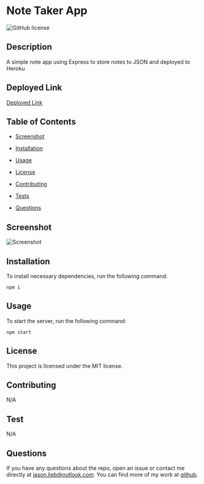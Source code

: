 # Note Taker App
![GitHub license](https://img.shields.io/badge/license-MIT-blue.svg)

## Description

A simple note app using Express to store notes to JSON and deployed to Heroku

## Deployed Link

[Deployed Link]()

## Table of Contents

* [Screenshot](#screenshot)

* [Installation](#installation)

* [Usage](#usage)

* [License](#license)

* [Contributing](#contributing)

* [Tests](#tests)

* [Questions](#questions)

## Screenshot

![Screenshot]()

## Installation

To install necessary dependencies, run the following command:

```
npm i
```

## Usage

To start the server, run the following command:

```
npm start
```

## License

This project is licensed under the MIT license.

## Contributing

N/A

## Test

N/A

## Questions

If you have any questions about the repo, open an issue or contact me directly at jason.lieb@outlook.com. You can find more of my work at [github](https://github.com/jason-lieb/).
